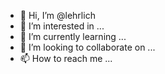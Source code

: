 - 👋 Hi, I’m @lehrlich
- 👀 I’m interested in  ...
- 🌱 I’m currently learning ...
- 💞️ I’m looking to collaborate on ...
- 📫 How to reach me ...

<!---
lehrlich/lehrlich is a ✨ special ✨ repository because its `README.md` (this file) appears on your GitHub profile.
You can click the Preview link to take a look at your changes.
--->
